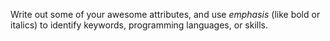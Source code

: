 Write out some of your awesome attributes, and use *emphasis* (like bold or italics) to identify keywords, programming languages, or skills. 
